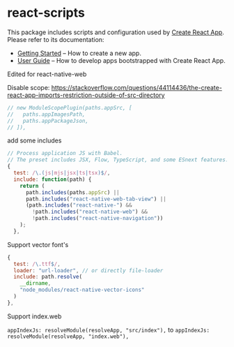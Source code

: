 # react-scripts

This package includes scripts and configuration used by [Create React App](https://github.com/facebook/create-react-app).<br>
Please refer to its documentation:

- [Getting Started](https://facebook.github.io/create-react-app/docs/getting-started) – How to create a new app.
- [User Guide](https://facebook.github.io/create-react-app/) – How to develop apps bootstrapped with Create React App.


Edited for react-native-web


Disable scope:
https://stackoverflow.com/questions/44114436/the-create-react-app-imports-restriction-outside-of-src-directory
```javascript
// new ModuleScopePlugin(paths.appSrc, [
//   paths.appImagesPath,
//   paths.appPackageJson,
// ]),
```
  
add some includes
```javascript
// Process application JS with Babel.
// The preset includes JSX, Flow, TypeScript, and some ESnext features.
{
  test: /\.(js|mjs|jsx|ts|tsx)$/,
  include: function(path) {
    return (
      path.includes(paths.appSrc) ||
      path.includes("react-native-web-tab-view") ||
      (path.includes("react-native-") &&
        !path.includes("react-native-web") &&
        !path.includes("react-native-navigation"))
    );
  },
```
Support vector font's
```javascript
{
  test: /\.ttf$/,
  loader: "url-loader", // or directly file-loader
  include: path.resolve(
    __dirname,
    "node_modules/react-native-vector-icons"
  )
},
```

Support index.web

`appIndexJs: resolveModule(resolveApp, "src/index"),`
to
`appIndexJs: resolveModule(resolveApp, "index.web"),`
